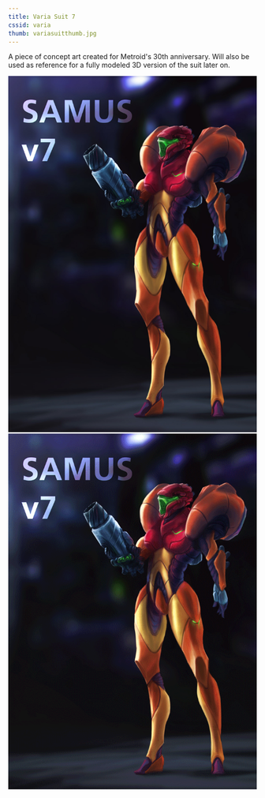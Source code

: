 ```yaml
---
title: Varia Suit 7
cssid: varia
thumb: variasuitthumb.jpg
---
```

A piece of concept art created for Metroid's 30th anniversary. Will also be used as reference for a fully modeled 3D version of the suit later on.

![Varia Suit v7](/assets/img/variasuit.jpg)
![Varia suit process](/assets/img/variaprocess.gif)
